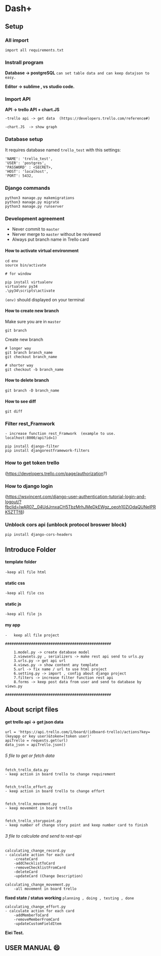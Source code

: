 # Dash+

## Setup

### All import 
``` import all requirements.txt ```

### Instrall program
**Database -> postgreSQL**
 ```can set table data and can keep datajson to easy.```

**Editor -> sublime , vs studio code.**

### Import API
**API -> trello API  + chart.JS**
```
-trello api -> get data  (https://developers.trello.com/reference#)

-chart.JS  -> show graph
```

### Database setup
It requires database named `trello_test` with this settings:

```
'NAME': 'trello_test',
'USER': 'postgres',
'PASSWORD' : <SECRET>,
'HOST': 'localhost',
'PORT': 5432,
```

### Django commands

```
python3 manage.py makemigrations
python3 manage.py migrate
python3 manage.py runserver
```

### Development agreement

- Never commit to `master`
- Nerver merge to `master` without be reviewed
- Always put branch name in Trello card

#### How to activate virtual environment

```
cd env
source bin/activate

# for window

pip install virtualenv
virtualenv py34
.\py34\scripts\activate

```
`(env)` should displayed on your terminal

#### How to create new branch

Make sure you are in `master`
```
git branch
```
Create new branch
```
# longer way
git branch branch_name
git checkout branch_name

# shorter way
git checkout -b branch_name
```

#### How to delete branch

```
git branch -D branch_name
```

#### How to see diff

```
git diff
```

### Filter rest_Framwork
	- increase function rest_Framwork  (example to use. localhost:8000/api?id=1)
```
pip install django-filter
pip install djangorestframework-filters
```


### How to get token trello 

(https://developers.trello.com/page/authorization?)


### How to django login

(https://wsvincent.com/django-user-authentication-tutorial-login-and-logout/?fbclid=IwAR07__04UdJrnxaCH5TbzMrhJMeDkEWgz_oeoh10ZiOdaQUNelPRK5ZTTf8)


### Unblock cors api (unblock protocol broswer block)

```
pip install django-cors-headers
```

<!-- cron job  -->

## Introduce Folder

#### template folder
```
-keep all file html
```
#### static css
```
-keep all file css
```
#### static js
```
-keep all file js
```
#### my app 
```
-	keep all file project

#################################################

	1.model.py -> create database model
	2.viewsets.py , serializers -> make rest api send to urls.py
	3.urls.py -> get api url 
	4.views.py -> show content any template
	5.url -> fix name / url to use html project
	6.setting.py -> import , config about django project
	7.filters -> increase filter function rest api
	8.forms -> keep post data from user and send to database by views.py

#################################################
```


## About script files
#### get trello api -> get json data 
``` 
url = 'https://api.trello.com/1/board/(idboard-trello)/actions?key=(keyapp or key user)&token=(token user)'
apiTrello = requests.get(url)
data_json = apiTrello.json()
``` 
###### 5 file to get or fetch data 
```  
fetch_trello_data.py 
- keep action in board trello to change requirement  


fetch_trello_effort.py
- keep action in board trello to change effort


fetch_trello_movement.py
- keep movement in board trello 


fetch_trello_storypoint.py 
- keep number of change story point and keep number card to finish 

 ```

###### 3 file to calculate and send to rest-api
``` 
calculating_change_record.py
- calculate action for each card 
	-createCard
	-addChecklistToCard
	-removeChecklistFromCard
	-deleteCard
	-updateCard (Change Description)
```
```
calculating_change_movement.py
	-all movement in board trello
```
**fixed state / status working** 
`planning , doing , testing , done ` 
```
calculating_change_effort.py
- calculate action for each card 
	-addMemberToCard
	-removeMemberFromCard
	-updateCustomFieldItem

```
**Eiei Test.** 

## USER MANUAL :smile:
